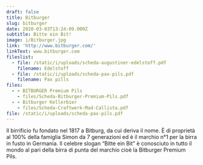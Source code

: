 ```yaml
---
draft: false
title: Bitburger
slug: bitburger
date: 2020-03-03T13:24:09.000Z
subtitle: Bitte ein Bit!
image: i/Bitburger.jpg
link: 'http://www.bitburger.com/'
linkText: www.bitburger.com
fileslist:
  - file: /static/i/uploads/scheda-augustiner-edelstoff.pdf
    filename: Edelstoff
  - file: /static/i/uploads/scheda-pax-pils.pdf
    filename: Pax pills
files:
  - - BITBURGER Premium Pils
    - files/Scheda-Bitburger-Premium-Pils.pdf
  - - Bitburger Kellerbier
    - files/Scheda-Craftwerk-Mad-Callista.pdf
file: /static/i/uploads/scheda-pax-pils.pdf
---
```


Il birrificio fu fondato nel 1817 a Bitburg, da cui deriva il nome. È di proprietà al 100% della famiglia Simon da 7 generazioni ed è il marchio n°1 per la birra in fusto in Germania. Il celebre slogan “Bitte ein Bit” è conosciuto in tutto il mondo al pari della birra di punta del marchio cioè la Bitburger Premium Pils.
